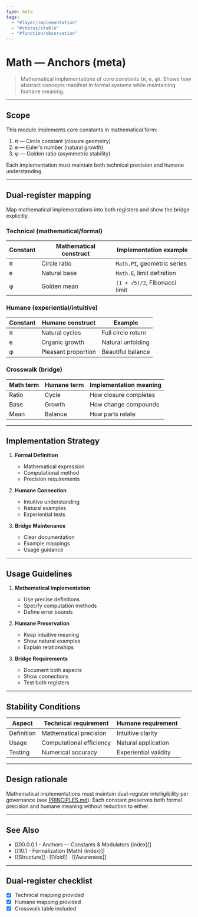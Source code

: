 ```yaml
---
type: meta
tags:
  - "#layer/implementation"
  - "#status/stable"
  - "#function/observation"
---
```


# Math — Anchors (meta)

> Mathematical implementations of core constants (π, e, φ).
> Shows how abstract concepts manifest in formal systems while maintaining humane meaning.

---

## Scope

This module implements core constants in mathematical form:

1. π — Circle constant (closure geometry)
2. e — Euler's number (natural growth)
3. φ — Golden ratio (asymmetric stability)

Each implementation must maintain both technical precision and humane understanding.

---

## Dual‑register mapping

Map mathematical implementations into both registers and show the bridge explicitly.

### Technical (mathematical/formal)

| Constant | Mathematical construct | Implementation example |
|----------|----------------------|----------------------|
| π | Circle ratio | `Math.PI`, geometric series |
| e | Natural base | `Math.E`, limit definition |
| φ | Golden mean | `(1 + √5)/2`, Fibonacci limit |

### Humane (experiential/intuitive)

| Constant | Humane construct | Example |
|----------|-----------------|---------|
| π | Natural cycles | Full circle return |
| e | Organic growth | Natural unfolding |
| φ | Pleasant proportion | Beautiful balance |

### Crosswalk (bridge)

| Math term | Humane term | Implementation meaning |
|-----------|-------------|----------------------|
| Ratio | Cycle | How closure completes |
| Base | Growth | How change compounds |
| Mean | Balance | How parts relate |

---

## Implementation Strategy

1. **Formal Definition**
   - Mathematical expression
   - Computational method
   - Precision requirements

2. **Humane Connection**
   - Intuitive understanding
   - Natural examples
   - Experiential tests

3. **Bridge Maintenance**
   - Clear documentation
   - Example mappings
   - Usage guidance

---

## Usage Guidelines

1. **Mathematical Implementation**
   - Use precise definitions
   - Specify computation methods
   - Define error bounds

2. **Humane Preservation**
   - Keep intuitive meaning
   - Show natural examples
   - Explain relationships

3. **Bridge Requirements**
   - Document both aspects
   - Show connections
   - Test both registers

---

## Stability Conditions

| Aspect | Technical requirement | Humane requirement |
|--------|---------------------|-------------------|
| Definition | Mathematical precision | Intuitive clarity |
| Usage | Computational efficiency | Natural application |
| Testing | Numerical accuracy | Experiential validity |

---

## Design rationale

Mathematical implementations must maintain dual-register intelligibility per governance (see [PRINCIPLES.md](../../../../../PRINCIPLES.md)). Each constant preserves both formal precision and humane meaning without reduction to either.

---

## See Also

- [[00.0.0.1 - Anchors — Constants & Modulators (index)]]
- [[10.1 - Formalization (Math) (index)]]
- [[Structure]] · [[Void]] · [[Awareness]]

---

## Dual‑register checklist

- [x] Technical mapping provided
- [x] Humane mapping provided
- [x] Crosswalk table included